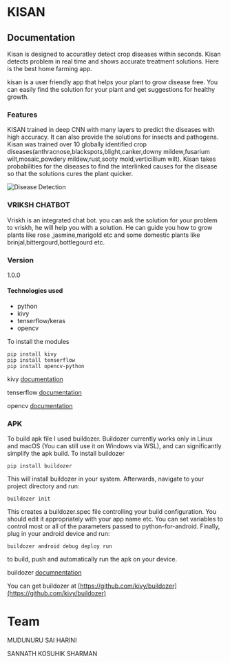# KISAN
## Documentation

Kisan is designed to accuratley detect crop diseases within seconds. Kisan detects problem in real time and shows accurate treatment solutions. Here is the best home farming app.

kisan is a user friendly app that helps your plant to grow disease free. You can easily find the solution for your plant and get suggestions for healthy growth. <!-- kisan helps you to make homemade fertilizers. -->
### Features
KISAN trained in deep CNN with many layers to predict the diseases with high accuracy. It can also provide the solutions for insects and pathogens. Kisan was trained over 10 globally identified crop diseases(anthracnose,blackspots,blight,canker,downy mildew,fusarium wilt,mosaic,powdery mildew,rust,sooty mold,verticillium wilt). Kisan takes probabilities for the diseases to find the interlinked causes for the disease so that the solutions cures the plant quicker.

![Disease Detection](https://bitrefine.group/images/1920x870/damaged_leaves_1920x870.jpg)
### VRIKSH CHATBOT
Vriskh is an integrated chat bot. you can ask the solution for your problem to vriskh, he will help you with a solution. He can guide you how to grow plants like rose ,jasmine,marigold etc and some domestic plants like brinjal,bittergourd,bottlegourd etc.

### Version
1.0.0

#### Technologies used
* python
* kivy
* tenserflow/keras
* opencv

To install the modules
```
pip install kivy
pip install tenserflow
pip install opencv-python
```
kivy [documentation](https://kivy.org/doc/stable/gettingstarted/intro.html "kivy")

tenserflow [documentation](https://www.tensorflow.org/api_docs/python/tf "tensorflow")

opencv [documentation](https://docs.opencv.org/4.x/d1/dfb/intro.html "opencv")
### APK

To build apk file I used buildozer. Buildozer currently works only in Linux and macOS (You can still use it on Windows via WSL), and can significantly simplify the apk build.
To install buildozer
```
pip install buildozer
```
This will install buildozer in your system. Afterwards, navigate to your project directory and run:
```
buildozer init
```
This creates a buildozer.spec file controlling your build configuration. You should edit it appropriately with your app name etc. You can set variables to control most or all of the parameters passed to python-for-android.
Finally, plug in your android device and run:
```
buildozer android debug deploy run
```
to build, push and automatically run the apk on your device.

buildozer [documnentation](https://kivy.org/doc/stable/guide/packaging-android.html "buildozer")

You can get buildozer at [https://github.com/kivy/buildozer](https://github.com/kivy/buildozer)


# Team

MUDUNURU SAI HARINI

SANNATH KOSUHIK SHARMAN
